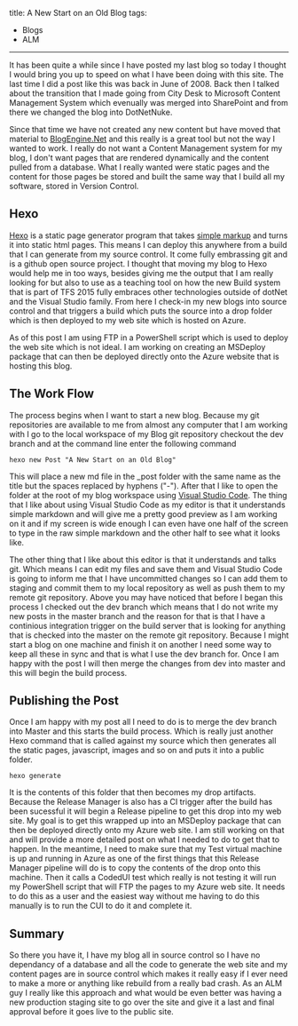 title: A New Start on an Old Blog
tags:
- Blogs
- ALM
---
It has been quite a while since I have posted my last blog so today I thought I would bring you up to speed on what I have been doing with this
site.  The last time I did a post like this was back in June of 2008.  Back then I talked about the transition that I made going from City Desk 
to Microsoft Content Management System which evenually was merged into SharePoint and from there we changed the blog into DotNetNuke.

Since that time we have not created any new content but have moved that material to [BlogEngine.Net](http://dotnetblogengine.net/) and this 
really is a great tool but not the way I wanted to work.  I really do not want a Content Management system for my blog, I don't want pages that 
are rendered dynamically and the content pulled from a database.  What I really wanted were static pages and the content for those pages be stored 
and built the same way that I build all my software, stored in Version Control.

## Hexo
[Hexo](https://hexo.io/) is a static page generator program that takes [simple markup](https://github.com/adam-p/markdown-here/wiki/Markdown-Cheatsheet) 
and turns it into static html pages.  This means I can deploy this anywhere from a build that I can generate from my source control.  It come 
fully embrassing git and is a github open source project.  I thought that moving my blog to Hexo would help me in too ways, besides giving me 
the output that I am really looking for but also to use as a teaching tool on how the new Build system that is part of TFS 2015 fully embraces other 
technologies outside of dotNet and the Visual Studio family.  From here I check-in my new blogs into source control and that triggers a build which 
puts the source into a drop folder which is then deployed to my web site which is hosted on Azure.

As of this post I am using FTP in a PowerShell script which is used to deploy the web site which is not ideal.  I am working on creating an MSDeploy
package that can then be deployed directly onto the Azure website that is hosting this blog.

## The Work Flow
The process begins when I want to start a new blog.  Because my git repositories are available to me from almost any computer that I am working with
I go to the local workspace of my Blog git repository checkout the dev branch and at the command line enter the following command
```
hexo new Post "A New Start on an Old Blog"
```
This will place a new md file in the _post folder with the same name as the title but the spaces replaced by hyphens ("-").  After that I like to 
open the folder at the root of my blog workspace using [Visual Studio Code](https://code.visualstudio.com/).  The thing that I like about using
Visual Studio Code as my editor is that it understands simple markdown and will give me a pretty good preview as I am working on it and if my screen
is wide enough I can even have one half of the screen to type in the raw simple markdown and the other half to see what it looks like.

The other thing that I like about this editor is that it understands and talks git.  Which means I can edit my files and save them and Visual Studio
Code is going to inform me that I have uncommitted changes so I can add them to staging and commit them to my local repository as well as push them
to my remote git repository.  Above you may have noticed that before I began this process I checked out the dev branch which means that I do not
write my new posts in the master branch and the reason for that is that I have a continious integration trigger on the build server that is looking
for anything that is checked into the master on the remote git repository.  Because I might start a blog on one machine and finish it on another I
need some way to keep all these in sync and that is what I use the dev branch for.  Once I am happy with the post I will then merge the changes from
dev into master and this will begin the build process.

## Publishing the Post
Once I am happy with my post all I need to do is to merge the dev branch into Master and this starts the build process.  Which is really just another
Hexo command that is called against my source which then generates all the static pages, javascript, images and so on and puts it into a public folder.
```
hexo generate
```
It is the contents of this folder that then becomes my drop artifacts.  Because the Release Manager is also has a CI trigger after the build has been
sucessful it will begin a Release pipeline to get this drop into my web site.  My goal is to get this wrapped up into an MSDeploy package that can then
be deployed directly onto my Azure web site.  I am still working on that and will provide a more detailed post on what I needed to do to get that to
happen.  In the meantime, I need to make sure that my Test virtual machine is up and running in Azure as one of the first things that this Release Manager
pipeline will do is to copy the contents of the drop onto this machine.  Then it calls a CodedUI test which really is not testing it will run my PowerShell
script that will FTP the pages to my Azure web site.  It needs to do this as a user and the easiest way without me having to do this manually is to run
the CUI to do it and complete it.

## Summary
So there you have it, I have my blog all in source control so I have no dependancy of a database and all the code to generate the web site and my
content pages are in source control which makes it really easy if I ever need to make a more or anything like rebuild from a really bad crash.  As
an ALM guy I really like this approach and what would be even better was having a new production staging site to go over the site and give it a last
and final approval before it goes live to the public site.